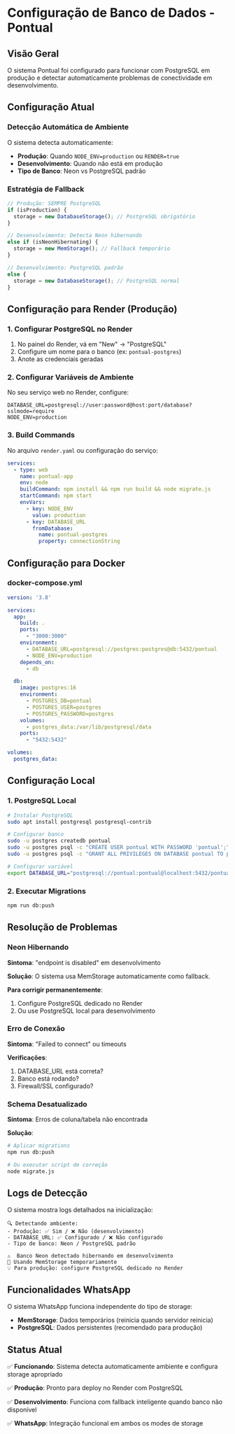# Configuração de Banco de Dados - Pontual

## Visão Geral

O sistema Pontual foi configurado para funcionar com PostgreSQL em produção e detectar automaticamente problemas de conectividade em desenvolvimento.

## Configuração Atual

### Detecção Automática de Ambiente

O sistema detecta automaticamente:

- **Produção**: Quando `NODE_ENV=production` ou `RENDER=true`
- **Desenvolvimento**: Quando não está em produção
- **Tipo de Banco**: Neon vs PostgreSQL padrão

### Estratégia de Fallback

```javascript
// Produção: SEMPRE PostgreSQL
if (isProduction) {
  storage = new DatabaseStorage(); // PostgreSQL obrigatório
}

// Desenvolvimento: Detecta Neon hibernando
else if (isNeonHibernating) {
  storage = new MemStorage(); // Fallback temporário
}

// Desenvolvimento: PostgreSQL padrão
else {
  storage = new DatabaseStorage(); // PostgreSQL normal
}
```

## Configuração para Render (Produção)

### 1. Configurar PostgreSQL no Render

1. No painel do Render, vá em "New" → "PostgreSQL"
2. Configure um nome para o banco (ex: `pontual-postgres`)
3. Anote as credenciais geradas

### 2. Configurar Variáveis de Ambiente

No seu serviço web no Render, configure:

```
DATABASE_URL=postgresql://user:password@host:port/database?sslmode=require
NODE_ENV=production
```

### 3. Build Commands

No arquivo `render.yaml` ou configuração do serviço:

```yaml
services:
  - type: web
    name: pontual-app
    env: node
    buildCommand: npm install && npm run build && node migrate.js
    startCommand: npm start
    envVars:
      - key: NODE_ENV
        value: production
      - key: DATABASE_URL
        fromDatabase:
          name: pontual-postgres
          property: connectionString
```

## Configuração para Docker

### docker-compose.yml

```yaml
version: '3.8'

services:
  app:
    build: .
    ports:
      - "3000:3000"
    environment:
      - DATABASE_URL=postgresql://postgres:postgres@db:5432/pontual
      - NODE_ENV=production
    depends_on:
      - db

  db:
    image: postgres:16
    environment:
      - POSTGRES_DB=pontual
      - POSTGRES_USER=postgres
      - POSTGRES_PASSWORD=postgres
    volumes:
      - postgres_data:/var/lib/postgresql/data
    ports:
      - "5432:5432"

volumes:
  postgres_data:
```

## Configuração Local

### 1. PostgreSQL Local

```bash
# Instalar PostgreSQL
sudo apt install postgresql postgresql-contrib

# Configurar banco
sudo -u postgres createdb pontual
sudo -u postgres psql -c "CREATE USER pontual WITH PASSWORD 'pontual';"
sudo -u postgres psql -c "GRANT ALL PRIVILEGES ON DATABASE pontual TO pontual;"

# Configurar variável
export DATABASE_URL="postgresql://pontual:pontual@localhost:5432/pontual"
```

### 2. Executar Migrations

```bash
npm run db:push
```

## Resolução de Problemas

### Neon Hibernando

**Sintoma**: "endpoint is disabled" em desenvolvimento

**Solução**: O sistema usa MemStorage automaticamente como fallback.

**Para corrigir permanentemente**:
1. Configure PostgreSQL dedicado no Render
2. Ou use PostgreSQL local para desenvolvimento

### Erro de Conexão

**Sintoma**: "Failed to connect" ou timeouts

**Verificações**:
1. DATABASE_URL está correta?
2. Banco está rodando?
3. Firewall/SSL configurado?

### Schema Desatualizado

**Sintoma**: Erros de coluna/tabela não encontrada

**Solução**:
```bash
# Aplicar migrations
npm run db:push

# Ou executar script de correção
node migrate.js
```

## Logs de Detecção

O sistema mostra logs detalhados na inicialização:

```
🔍 Detectando ambiente:
- Produção: ✅ Sim / ❌ Não (desenvolvimento)
- DATABASE_URL: ✅ Configurado / ❌ Não configurado
- Tipo de banco: Neon / PostgreSQL padrão

⚠️  Banco Neon detectado hibernando em desenvolvimento
💾 Usando MemStorage temporariamente
💡 Para produção: configure PostgreSQL dedicado no Render
```

## Funcionalidades WhatsApp

O sistema WhatsApp funciona independente do tipo de storage:

- **MemStorage**: Dados temporários (reinicia quando servidor reinicia)
- **PostgreSQL**: Dados persistentes (recomendado para produção)

## Status Atual

✅ **Funcionando**: Sistema detecta automaticamente ambiente e configura storage apropriado

✅ **Produção**: Pronto para deploy no Render com PostgreSQL

✅ **Desenvolvimento**: Funciona com fallback inteligente quando banco não disponível

✅ **WhatsApp**: Integração funcional em ambos os modes de storage